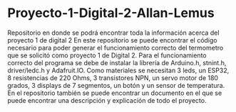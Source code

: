 # Proyecto-1-Digital-2-Allan-Lemus
Repositorio en donde se podrá encontrar toda la información acerca del proyecto 1 de digital 2
En este repositorio se puede encontrar el código necesario para poder generar el funcionamiento correcto del termometro que se solicitó como proyecto 1 de Digital 2.
Para el funcionamiento correcto del programa se debe de instalar la librería de Arduino.h, stnint.h, driver/ledc.h y Adafruit.IO.
Como materiales se necesitan 3 leds, un ESP32, 8 resistencias de 220 Ohms, 3 transistores NPN, un servo motor de 180 grados, 3 displays de 7 segmentos, un botón y un sensor de temperatura.
En el repositorio también se puede encontrar un documento en el que se puede encontrar una descripción y explicación de todo el proyecto.
